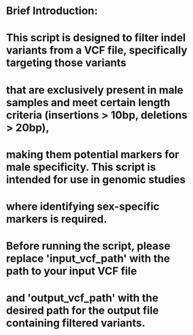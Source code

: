 # Brief Introduction:
# This script is designed to filter indel variants from a VCF file, specifically targeting those variants 
# that are exclusively present in male samples and meet certain length criteria (insertions > 10bp, deletions > 20bp),
# making them potential markers for male specificity. This script is intended for use in genomic studies 
# where identifying sex-specific markers is required. 
# Before running the script, please replace 'input_vcf_path' with the path to your input VCF file 
# and 'output_vcf_path' with the desired path for the output file containing filtered variants.
